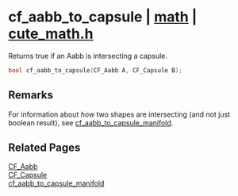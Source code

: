 # cf_aabb_to_capsule | [math](https://github.com/RandyGaul/cute_framework/blob/master/docs/math_readme.md) | [cute_math.h](https://github.com/RandyGaul/cute_framework/blob/master/include/cute_math.h)

Returns true if an Aabb is intersecting a capsule.

```cpp
bool cf_aabb_to_capsule(CF_Aabb A, CF_Capsule B);
```

## Remarks

For information about _how_ two shapes are intersecting (and not just boolean result), see [cf_aabb_to_capsule_manifold](https://github.com/RandyGaul/cute_framework/blob/master/docs/math/cf_aabb_to_capsule_manifold.md).

## Related Pages

[CF_Aabb](https://github.com/RandyGaul/cute_framework/blob/master/docs/math/cf_aabb.md)  
[CF_Capsule](https://github.com/RandyGaul/cute_framework/blob/master/docs/math/cf_capsule.md)  
[cf_aabb_to_capsule_manifold](https://github.com/RandyGaul/cute_framework/blob/master/docs/math/cf_aabb_to_capsule_manifold.md)  
